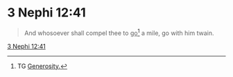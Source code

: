 # 3 Nephi 12:41

> And whosoever shall compel thee to <u>go</u>[^a] a mile, go with him twain.

[3 Nephi 12:41](https://www.churchofjesuschrist.org/study/scriptures/bofm/3-ne/12?lang=eng&id=p41#p41)


[^a]: TG [Generosity.](https://www.churchofjesuschrist.org/study/scriptures/tg/generosity?lang=eng)
